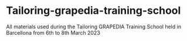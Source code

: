 # Tailoring-grapedia-training-school
All materials used during the Tailoring GRAPEDIA Training School held in Barcellona from 6th to 8th March 2023
